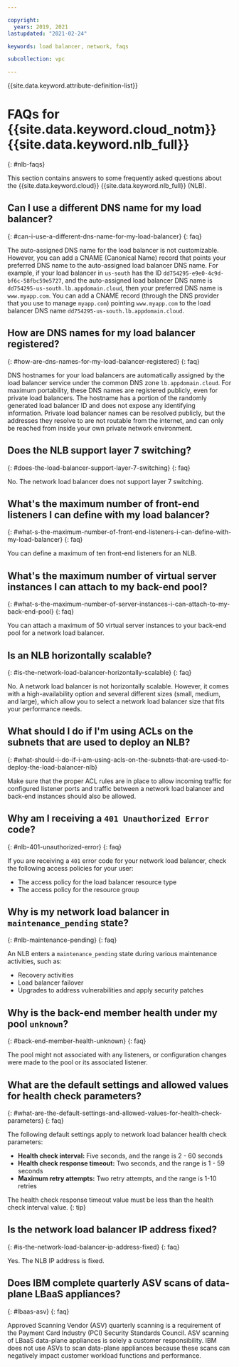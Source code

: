 ```yaml
---

copyright:
  years: 2019, 2021
lastupdated: "2021-02-24"

keywords: load balancer, network, faqs

subcollection: vpc

---
```


{{site.data.keyword.attribute-definition-list}}

# FAQs for {{site.data.keyword.cloud_notm}} {{site.data.keyword.nlb_full}}
{: #nlb-faqs}

This section contains answers to some frequently asked questions about the {{site.data.keyword.cloud}} {{site.data.keyword.nlb_full}} (NLB).

## Can I use a different DNS name for my load balancer?
{: #can-i-use-a-different-dns-name-for-my-load-balancer}
{: faq}

The auto-assigned DNS name for the load balancer is not customizable. However, you can add a CNAME (Canonical Name) record that points your preferred DNS name to the auto-assigned load balancer DNS name. For example, if your load balancer in `us-south` has the ID `dd754295-e9e0-4c9d-bf6c-58fbc59e5727`, and the auto-assigned load balancer DNS name is `dd754295-us-south.lb.appdomain.cloud`, then your preferred DNS name is `www.myapp.com`. You can add a CNAME record (through the DNS provider that you use to manage `myapp.com`) pointing `www.myapp.com` to the load balancer DNS name `dd754295-us-south.lb.appdomain.cloud`.

## How are DNS names for my load balancer registered?
{: #how-are-dns-names-for-my-load-balancer-registered}
{: faq}

DNS hostnames for your load balancers are automatically assigned by the load balancer service under the common DNS zone `lb.appdomain.cloud`. For maximum portability, these DNS names are registered publicly, even for private load balancers. The hostname has a portion of the randomly generated load balancer ID and does not expose any identifying information. Private load balancer names can be resolved publicly, but the addresses they resolve to are not routable from the internet, and can only be reached from inside your own private network environment.

## Does the NLB support layer 7 switching?
{: #does-the-load-balancer-support-layer-7-switching}
{: faq}

No. The network load balancer does not support layer 7 switching.

## What's the maximum number of front-end listeners I can define with my load balancer?
{: #what-s-the-maximum-number-of-front-end-listeners-i-can-define-with-my-load-balancer}
{: faq}

You can define a maximum of ten front-end listeners for an NLB.

## What's the maximum number of virtual server instances I can attach to my back-end pool?
{: #what-s-the-maximum-number-of-server-instances-i-can-attach-to-my-back-end-pool}
{: faq}

You can attach a maximum of 50 virtual server instances to your back-end pool for a network load balancer.

## Is an NLB horizontally scalable?
{: #is-the-network-load-balancer-horizontally-scalable}
{: faq}

No. A network load balancer is not horizontally scalable. However, it comes with a high-availability option and several different sizes (small, medium, and large), which allow you to select a network load balancer size that fits your performance needs.

## What should I do if I'm using ACLs on the subnets that are used to deploy an NLB?
{: #what-should-i-do-if-i-am-using-acls-on-the-subnets-that-are-used-to-deploy-the-load-balancer-nlb}

Make sure that the proper ACL rules are in place to allow incoming traffic for configured listener ports and traffic between a network load balancer and back-end instances should also be allowed.

## Why am I receiving a `401 Unauthorized Error` code?
{: #nlb-401-unauthorized-error}
{: faq}

If you are receiving a `401` error code for your network load balancer, check the following access policies for your user:
* The access policy for the load balancer resource type
* The access policy for the resource group

## Why is my network load balancer in `maintenance_pending` state?
{: #nlb-maintenance-pending}
{: faq}

An NLB enters a `maintenance_pending` state during various maintenance activities, such as:
* Recovery activities
* Load balancer failover
* Upgrades to address vulnerabilities and apply security patches

## Why is the back-end member health under my pool `unknown`?
{: #back-end-member-health-unknown}
{: faq}

The pool might not associated with any listeners, or configuration changes were made to the pool or its associated listener.

## What are the default settings and allowed values for health check parameters?
{: #what-are-the-default-settings-and-allowed-values-for-health-check-parameters}
{: faq}

The following default settings apply to network load balancer health check parameters:

* **Health check interval:** Five seconds, and the range is 2 - 60 seconds
* **Health check response timeout:** Two seconds, and the range is 1 - 59 seconds
* **Maximum retry attempts:** Two retry attempts, and the range is 1-10 retries

The health check response timeout value must be less than the health check interval value.
{: tip}

## Is the network load balancer IP address fixed?
{: #is-the-network-load-balancer-ip-address-fixed}
{: faq}

Yes. The NLB IP address is fixed.

## Does IBM complete quarterly ASV scans of data-plane LBaaS appliances?  
{: #lbaas-asv}
{: faq}

Approved Scanning Vendor (ASV) quarterly scanning is a requirement of the Payment Card Industry (PCI) Security Standards Council. ASV scanning of LBaaS data-plane appliances is solely a customer responsibility. IBM does not use ASVs to scan data-plane appliances because these scans can negatively impact customer workload functions and performance.

